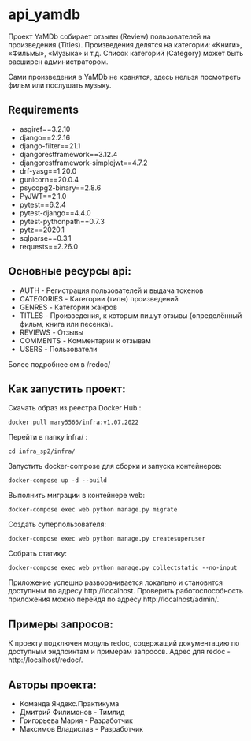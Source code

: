 # api_yamdb
Проект YaMDb собирает отзывы (Review) пользователей на произведения (Titles). Произведения делятся на категории: «Книги», «Фильмы», «Музыка» и т.д. Список категорий (Category) может быть расширен администратором.

Сами произведения в YaMDb не хранятся, здесь нельзя посмотреть фильм или послушать музыку.

## Requirements

- asgiref==3.2.10
- django==2.2.16
- django-filter==21.1
- djangorestframework==3.12.4
- djangorestframework-simplejwt==4.7.2
- drf-yasg==1.20.0
- gunicorn==20.0.4
- psycopg2-binary==2.8.6
- PyJWT==2.1.0
- pytest==6.2.4
- pytest-django==4.4.0
- pytest-pythonpath==0.7.3
- pytz==2020.1
- sqlparse==0.3.1
- requests==2.26.0

## Основные ресурсы api:

- AUTH - Регистрация пользователей и выдача токенов
- CATEGORIES - Категории (типы) произведений
- GENRES - Категории жанров
- TITLES - Произведения, к которым пишут отзывы (определённый фильм, книга или песенка).
- REVIEWS - Отзывы
- COMMENTS - Комментарии к отзывам
- USERS - Пользователи

Более подробнее см в /redoc/

## Как запустить проект:

Скачать образ из реестра Docker Hub :

```
docker pull mary5566/infra:v1.07.2022
```

Перейти в папку infra/ :

```
cd infra_sp2/infra/
```
Запустить docker-compose для сборки и запуска контейнеров:

```
docker-compose up -d --build
```

Выполнить миграции в контейнере web:

```
docker-compose exec web python manage.py migrate
```

Создать суперпользователя:

```
docker-compose exec web python manage.py createsuperuser
```
Собрать статику:

```
docker-compose exec web python manage.py collectstatic --no-input
```
Приложение успешно разворачивается локально и становится доступным по адресу http://localhost.
Проверить работоспособность приложения можно перейдя по адресу http://localhost/admin/.

## Примеры запросов:

К проекту подключен модуль redoc, содержащий документацию по доступным эндпоинтам и примерам запросов. Адрес для redoc - http://localhost/redoc/.

## Авторы проекта:

- Команда Яндекс.Практикума
- Дмитрий Филимонов - Тимлид
- Григорьева Мария - Разработчик
- Максимов Владислав - Разработчик
